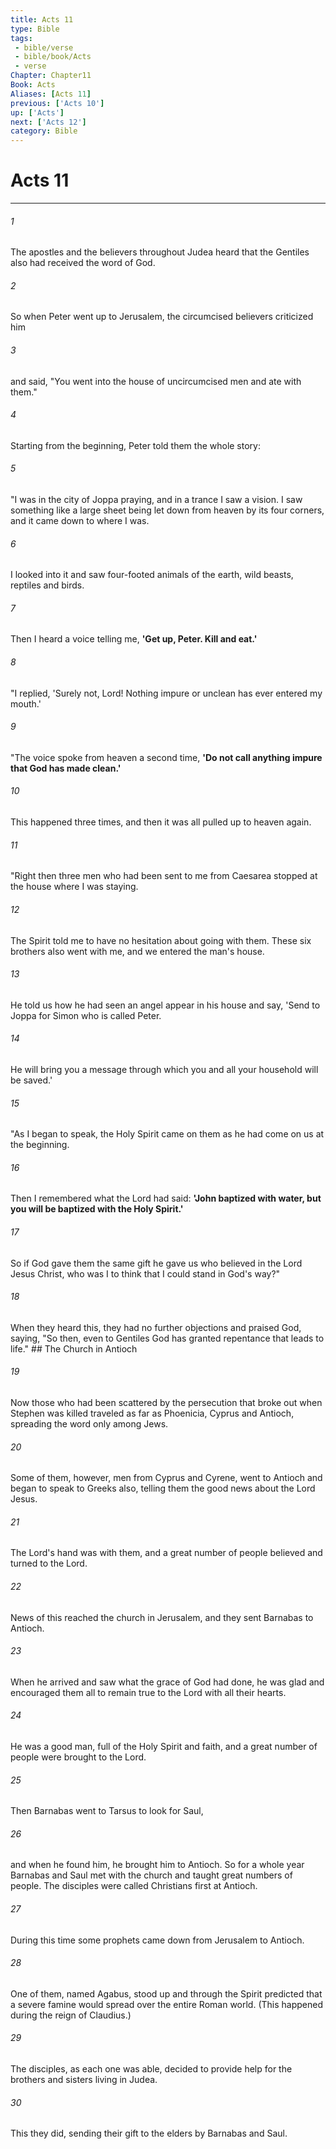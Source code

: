 ```yaml
---
title: Acts 11
type: Bible
tags:
 - bible/verse
 - bible/book/Acts
 - verse
Chapter: Chapter11
Book: Acts
Aliases: [Acts 11]
previous: ['Acts 10']
up: ['Acts']
next: ['Acts 12']
category: Bible
---
```

# Acts 11

***


###### 1 
The apostles and the believers throughout Judea heard that the Gentiles also had received the word of God. 

###### 2 
So when Peter went up to Jerusalem, the circumcised believers criticized him 

###### 3 
and said, "You went into the house of uncircumcised men and ate with them." 

###### 4 
Starting from the beginning, Peter told them the whole story: 

###### 5 
"I was in the city of Joppa praying, and in a trance I saw a vision. I saw something like a large sheet being let down from heaven by its four corners, and it came down to where I was. 

###### 6 
I looked into it and saw four-footed animals of the earth, wild beasts, reptiles and birds. 

###### 7 
Then I heard a voice telling me, **'Get up, Peter. Kill and eat.'** 

###### 8 
"I replied, 'Surely not, Lord! Nothing impure or unclean has ever entered my mouth.' 

###### 9 
"The voice spoke from heaven a second time, **'Do not call anything impure that God has made clean.'** 

###### 10 
This happened three times, and then it was all pulled up to heaven again. 

###### 11 
"Right then three men who had been sent to me from Caesarea stopped at the house where I was staying. 

###### 12 
The Spirit told me to have no hesitation about going with them. These six brothers also went with me, and we entered the man's house. 

###### 13 
He told us how he had seen an angel appear in his house and say, 'Send to Joppa for Simon who is called Peter. 

###### 14 
He will bring you a message through which you and all your household will be saved.' 

###### 15 
"As I began to speak, the Holy Spirit came on them as he had come on us at the beginning. 

###### 16 
Then I remembered what the Lord had said: **'John baptized with water, but you will be baptized with the Holy Spirit.'** 

###### 17 
So if God gave them the same gift he gave us who believed in the Lord Jesus Christ, who was I to think that I could stand in God's way?" 

###### 18 
When they heard this, they had no further objections and praised God, saying, "So then, even to Gentiles God has granted repentance that leads to life." ## The Church in Antioch 

###### 19 
Now those who had been scattered by the persecution that broke out when Stephen was killed traveled as far as Phoenicia, Cyprus and Antioch, spreading the word only among Jews. 

###### 20 
Some of them, however, men from Cyprus and Cyrene, went to Antioch and began to speak to Greeks also, telling them the good news about the Lord Jesus. 

###### 21 
The Lord's hand was with them, and a great number of people believed and turned to the Lord. 

###### 22 
News of this reached the church in Jerusalem, and they sent Barnabas to Antioch. 

###### 23 
When he arrived and saw what the grace of God had done, he was glad and encouraged them all to remain true to the Lord with all their hearts. 

###### 24 
He was a good man, full of the Holy Spirit and faith, and a great number of people were brought to the Lord. 

###### 25 
Then Barnabas went to Tarsus to look for Saul, 

###### 26 
and when he found him, he brought him to Antioch. So for a whole year Barnabas and Saul met with the church and taught great numbers of people. The disciples were called Christians first at Antioch. 

###### 27 
During this time some prophets came down from Jerusalem to Antioch. 

###### 28 
One of them, named Agabus, stood up and through the Spirit predicted that a severe famine would spread over the entire Roman world. (This happened during the reign of Claudius.) 

###### 29 
The disciples, as each one was able, decided to provide help for the brothers and sisters living in Judea. 

###### 30 
This they did, sending their gift to the elders by Barnabas and Saul. 
